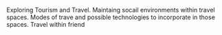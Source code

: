 Exploring Tourism and Travel. Maintaing socail environments within travel spaces. Modes of trave and possible technologies to incorporate in those spaces. Travel within friend
